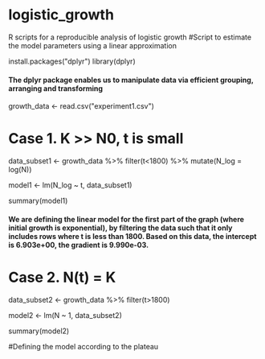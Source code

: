 # logistic_growth
R scripts for a reproducible analysis of logistic growth
#Script to estimate the model parameters using a linear approximation

install.packages("dplyr")
library(dplyr)
#### The dplyr package enables us to manipulate data via efficient grouping, arranging and transforming

growth_data <- read.csv("experiment1.csv")

# Case 1. K >> N0, t is small

data_subset1 <- growth_data %>% filter(t<1800) %>% mutate(N_log = log(N))

model1 <- lm(N_log ~ t, data_subset1)

summary(model1)

#### We are defining the linear model for the first part of the graph (where initial growth is exponential), by filtering the data such that it only includes rows where t is less than 1800. Based on this data, the intercept is 6.903e+00, the gradient is 9.990e-03.

# Case 2. N(t) = K

data_subset2 <- growth_data %>% filter(t>1800)

model2 <- lm(N ~ 1, data_subset2)

summary(model2)

#Defining the model according to the plateau
#

